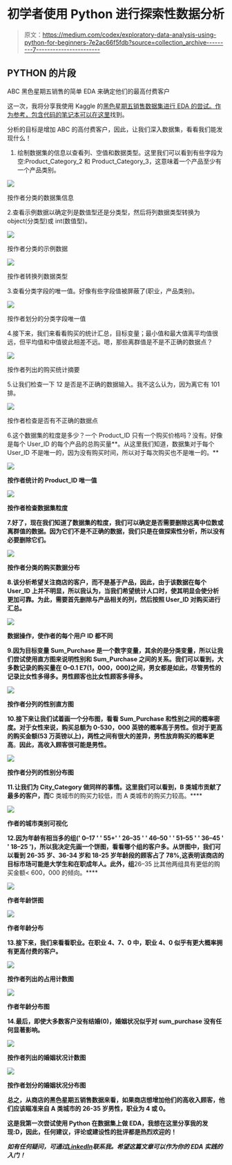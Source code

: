 # 初学者使用 Python 进行探索性数据分析

> 原文：<https://medium.com/codex/exploratory-data-analysis-using-python-for-beginners-7e2ac66f5fdb?source=collection_archive---------7----------------------->

## PYTHON 的片段

ABC 黑色星期五销售的简单 EDA 来确定他们的最高付费客户

这一次，我将分享我使用 Kaggle 的[黑色星期五销售数据集进行 EDA 的尝试。作为参考，包含代码的笔记本可以在](https://www.kaggle.com/datasets/rishikeshkonapure/black-friday-sales-eda)[这里](https://www.kaggle.com/code/wolvezero/black-friday-sales-eda)找到。

分析的目标是增加 ABC 的高付费客户，因此，让我们深入数据集，看看我们能发现什么！

1.  绘制数据集的信息以查看列、空值和数据类型。这里我们可以看到有些字段为空:Product_Category_2 和 Product_Category_3，这意味着一个产品至少有一个产品类别。

![](img/430ef887a9419d2091d86ef20472a7c6.png)

按作者分类的数据集信息

2.查看示例数据以确定列是数值型还是分类型，然后将列数据类型转换为 object(分类型)或 int(数值型)。

![](img/e87a8244faea60a7a1d2582d2713e400.png)

按作者分类的示例数据

![](img/f3b42a5b7797682e415f57df4e9dda74.png)

按作者转换列数据类型

3.查看分类字段的唯一值。好像有些字段值被屏蔽了(职业，产品类别)。

![](img/4a4a85436ccccd826b86c5c2472e6d03.png)

按作者划分的分类字段唯一值

4.接下来，我们来看看购买的统计汇总，目标变量；最小值和最大值离平均值很远，但平均值和中值彼此相差不远。嗯，那些离群值是不是不正确的数据点？

![](img/34febf459d939bdd0e3ced7959c78304.png)

按作者列出的购买统计摘要

5.让我们检查一下 12 是否是不正确的数据输入。我不这么认为，因为离它有 101 排。

![](img/7bd5d47d48fbdf6cd21575b4729a0e90.png)

按作者检查是否有不正确的数据点

6.这个数据集的粒度是多少？一个 Product_ID 只有一个购买价格吗？没有。好像是每个 User_ID 的每个产品的总购买量**。从这里我们知道，数据集对于每个 User_ID 不是唯一的，因为没有购买时间，所以对于每次购买也不是唯一的。**

**![](img/b6518389d1328c083255781a58c9858a.png)**

**按作者统计的 Product_ID 唯一值**

**![](img/fb5701a8edba65dfb86d2414c758266e.png)**

**按作者检查数据集粒度**

**7.好了，现在我们知道了数据集的粒度，我们可以确定是否需要删除远离中位数或离群值的数据。因为它们不是不正确的数据，我们只是在做探索性分析，所以没有必要删除它们。**

**![](img/b8066cf4b9b293a38e176cf1a9854993.png)**

**按作者分类的购买数据分布**

**8.该分析希望关注商店的客户，而不是基于产品，因此，由于该数据在每个 User_ID 上并不明显，所以我认为，当我们希望统计人口时，使其明显会使分析更加可靠。为此，需要首先删除与产品相关的列，然后按照 User_ID 对购买进行汇总。**

**![](img/0ca8650605ead1b03ecdd670119a90c8.png)**

**数据操作，使作者的每个用户 ID 都不同**

**9.因为目标变量 Sum_Purchase 是一个数字变量，其余的是分类变量，所以让我们尝试使用直方图来说明性别和 Sum_Purchase 之间的关系。我们可以看到，大多数记录的购买量在 0–0.1 E7(1，000，000)之间，男女都是如此，尽管男性的记录比女性多得多。男性顾客也比女性顾客多得多。**

**![](img/b43e2dfe9c3c3e71965390fa671262af.png)**

**按作者分列的性别直方图**

**10.接下来让我们试着画一个分布图，看看 Sum_Purchase 和性别之间的概率密度。对于女性来说，购买总额为 0-530，000 英镑的概率高于男性。但对于更高的购买金额(53 万英镑以上)，两性之间有很大的差异，男性放弃购买的概率更高**。**因此，高收入顾客很可能是男性。**

**![](img/eb2fd3b27feb83f04b1ec624cba886d4.png)**

**按作者分列的性别分布图**

**11.让我们为 City_Category 做同样的事情。这里我们可以看到，B 类城市贡献了最多的客户，而**C 类城市的购买力较低，而 A 类城市的购买力较高。****

**![](img/ddbb1ec45a8a348ade946c5770a9ee77.png)**

**作者的城市类别可视化**

**12.因为年龄有相当多的组(' 0–17 ' ' 55+' ' 26–35 ' ' 46–50 ' ' 51–55 ' ' 36–45 ' ' 18–25 ')，所以我决定先画一个饼图，看看哪个组的客户多。从饼图中，我们可以看到 26-35 岁、36-34 岁和 18-25 岁年龄段的顾客占了 78%,这表明该商店的目标市场可能是大学生和在职成年人。此外，组**26–35 比其他两组具有更低的购买金额< 600，000 的倾向。****

**![](img/3fe4f43a5d3ce424938c9a20c5ceb1b8.png)**

**作者年龄饼图**

**![](img/84a65c70278564f074fea46521f1f000.png)**

**作者年龄分布**

**13.接下来，我们来看看职业。在职业 4、7、0 中，**职业 4、0 似乎有更大概率拥有更高付费的客户。****

**![](img/2c196f4455d18954b6e3910ef4e61ea9.png)**

**按作者列出的占用计数图**

**![](img/70afa37e8b1506915f88f2c436e0e86c.png)**

**作者年龄分布图**

**14.最后，即使大多数客户没有结婚(0)，婚姻状况似乎对 sum_purchase 没有任何显著影响。**

**![](img/e0d06edfd5343737b264bfb536758997.png)**

**按作者列出的婚姻状况计数图**

**![](img/33ca61910efca9280e63b58ce26dadea.png)**

**按作者划分的婚姻状况分布图**

**总之，从商店的黑色星期五销售数据来看，如果商店想增加他们的高收入顾客，他们应该瞄准来自 A 类城市的 26-35 岁男性，职业为 4 或 0。**

**这是我第一次尝试使用 Python 在数据集上做 EDA，我想在这里分享我的发现:D，因此，任何建议，评论或建设性的批评都是热烈欢迎的！**

***如有任何疑问，可通过*[*LinkedIn*](https://www.linkedin.com/in/sharon-regina/)*联系我。希望这篇文章可以作为你的 EDA 实践的入门！***